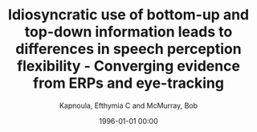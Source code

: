 ---
layout: post
title: Idiosyncratic use of bottom-up and top-down information leads to differences in speech perception flexibility - Converging evidence from ERPs and eye-tracking

date: 1996-01-01 00:00
author: Kapnoula, Efthymia C and McMurray, Bob
tags: ["categorical perception","categorization","eeg","gradiency","individual differences","n100","p300","speech perception","visual world paradigm","visual analogue scale"]
journal: Brain and Language

link: https://doi.org/10.1016/j.bandl.2021.105031

year: 2021
---